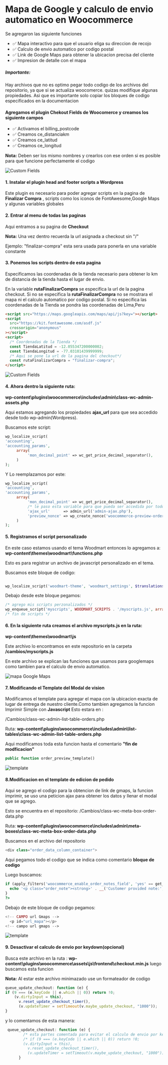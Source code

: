 # Mapa de Google y calculo de envio automatico en Woocommerce

Se agregaron las siguiente funciones

- ✅ Mapa interactivo para que el usuario eliga su direccion de recojo
- ✅ Calculo de envio automatico por codigo postal
- ✅ Link de Google Maps para obtener la ubicacion precisa del cliente
- ✅ Impresion de detalle con el mapa

##### Importante:

Hay archivos que no es optimo pegar todo codigo de los archivos del repositorio, ya que si se actualiza woocomerce. quizas modifique algunas propiedades. Asi que es importante solo copiar los bloques de codigo especificados en la documentacion

#### Agregamos el plugin Chekout Fields de Woocomerce y creamos los siguiente campos

- ✅ Activamos el billing_postcode
- ✅ Creamos ce_distanciakm
- ✅ Creamos ce_latitud
- ✅ Creamos ce_longitud

**Nota:** Deben ser los mismo nombres y crearlos con ese orden si es posible para que funcione perfectamente el codigo

![Custom Fields](https://raw.githubusercontent.com/maximopeoficiales/Donasusy.com/master/imgs/CustomFields.PNG)

#### 1. Instalar el plugin head and footer scripts a Wordpress

Este plugin es necesario para poder agregar scripts en la pagina de **Finalizar Compra** , scripts como los iconos de FontAwesome,Google Maps y algunas variables globales

#### 2. Entrar al menu de todas las paginas

Aqui entramos a su pagina de **Checkout**

**Nota:** Una vez dentro recuerda la url asignada a checkout sin "/"

Ejemplo: "finalizar-compra" esta sera usada para ponerla en una variable constante

#### 3. Ponemos los scripts dentro de esta pagina

Especificamos las coordenadas de la tienda necesario para obtener lo km de distancia de la tienda hasta el lugar de envio.

En la variable **rutaFinalizarCompra** se especifica la url de la pagina checkout. Si no se especifica la **rutaFinalizarCompra** no se mostrara el mapa ni el calculo automatico por codigo postal.
Si no especifica las coordenadas de la Tienda se pondra las coordenadas de Lima,Peru

```html
<script src="https://maps.googleapis.com/maps/api/js?key="></script>
<script
  src="https://kit.fontawesome.com/asdf.js"
  crossorigin="anonymous"
></script>
<script>
  /* Coordenadas de la Tienda */
  const TiendaLatitud = -12.055347200000002;
  const TiendaLongitud = -77.03101439999999;
  /* Aqui se pone la url de la pagina del checkout*/
  const rutaFinalizarCompra = "finalizar-compra";
</script>
```

![Custom Fields](https://raw.githubusercontent.com/maximopeoficiales/Donasusy.com/master/imgs/scriptHeader.PNG)

#### 4. Ahora dentro la siguiente ruta:

**wp-content\plugins\woocommerce\includes\admin\class-wc-admin-assets.php**

Aqui estamos agregando los propiedades **ajax_url** para que sea accedido desde todo wp-admin(Wordpress).

Buscamos este script:

```php
wp_localize_script(
'accounting',
'accounting_params',
     array(
          'mon_decimal_point' => wc_get_price_decimal_separator(),
     )
);
```

Y Lo reemplazamos por este:

```php
wp_localize_script(
'accounting',
'accounting_params',
     array(
          'mon_decimal_point' => wc_get_price_decimal_separator(),
          /* le paso esta variable para que pueda ser accedida por todo el wp-admin */
          'ajax_url'      => admin_url('admin-ajax.php'),
          'preview_nonce' => wp_create_nonce('woocommerce-preview-order'),
     )
);
```

#### 5. Registramos el script personalizado

En este caso estamos usando el tema Woodmart entonces lo agregamos a:
**wp-content\themes\woodmart\functions.php**

Esto es para registrar un archivo de javascript personalizado en el tema.

Buscamos este bloque de codigo:

```php

wp_localize_script('woodmart-theme', 'woodmart_settings', $translations);
```

Debajo desde este bloque pegamos:

```php
/* agrego mis scripts perzonalizados */
wp_enqueue_script('myscripts', WOODMART_SCRIPTS . '/myscripts.js', array(), '1.0.0', true);
/* fin de scripts */
```

#### 6. En la siguiente ruta creamos el archivo myscripts.js en la ruta:

**wp-content\themes\woodmart\js**

Este archivo lo encontramos en este repositorio en la carpeta **/cambios/myscripts.js**

En este archivo se explican las funciones que usamos para googlemaps como tambien para el calculo de envio automatico.

![mapa Google Maps](https://raw.githubusercontent.com/maximopeoficiales/Donasusy.com/master/imgs/mapaGoogleMaps.PNG)

#### 7. Modificando el Template del Modal de vision

Modificamos el template para agregar el mapa con la ubicacion exacta de lugar de entrega de nuestro cliente.Como tambien agregamos la funcion Imprimir Simple con **Javascript**
Esto estara en :

/Cambios/class-wc-admin-list-table-orders.php

Ruta: **wp-content\plugins\woocommerce\includes\admin\list-tables\class-wc-admin-list-table-orders.php**

Aqui modificamos toda esta funcion hasta el comentario **"fin de modficacion"**

```php
public function order_preview_template()

```

![template](https://raw.githubusercontent.com/maximopeoficiales/Donasusy.com/master/imgs/modalPedidoOjito.PNG)

#### 8.Modificacion en el template de edicion de pedido

Aqui se agrego el codigo para la obtencion de link de gmaps, la funcion imprimir, se uso una peticion ajax para obtener los datos y llenar el modal que se agrego.

Esto se encuentra en el repositorio:
/Cambios/class-wc-meta-box-order-data.php

Ruta: **wp-content\plugins\woocommerce\includes\admin\meta-boxes\class-wc-meta-box-order-data.php**

Buscamos en el archivo del repositorio

```php
<div class="order_data_column_container">
```

Aqui pegamos todo el codigo que se indica como comentario **bloque de codigo**

Luego buscamos:

```php
if (apply_filters('woocommerce_enable_order_notes_field', 'yes' == get_option('woocommerce_enable_order_comments', 'yes')) && $post->post_excerpt) {
  echo '<p class="order_note"><strong>' . __('Customer provided note:', 'woocommerce') . '</strong> ' . nl2br(esc_html($post->post_excerpt)) . '</p>';
}
?>
```

Debajo de este bloque de codigo pegamos:

```php
<!-- CAMPO url Gmaps -->
  <p id="url_mapa"></p>
<!-- campo url gmaps -->
```

![template](https://raw.githubusercontent.com/maximopeoficiales/Donasusy.com/master/imgs/modalImprimirResumenn.PNG)

#### 9. Desactivar el calculo de envio por keydown(opcional)

Busca este archivo en la ruta : **wp-content\plugins\woocommerce\assets\js\frontend\checkout.min.js**
luego buscamos esta funcion

**Nota:** Al estar este archivo minimazado use un formateador de codigo
```js
queue_update_checkout: function (e) {
if (9 === (e.keyCode || e.which || 0)) return !0;
    (v.dirtyInput = this),
      v.reset_update_checkout_timer(),
      (v.updateTimer = setTimeout(v.maybe_update_checkout, "1000"));
}
```
y lo comentamos de esta manera:
```js
 queue_update_checkout: function (e) {
        /* esta partes comentada para evitar el calculo de envio por keydown */
        /* if (9 === (e.keyCode || e.which || 0)) return !0;
        (v.dirtyInput = this),
          v.reset_update_checkout_timer(),
          (v.updateTimer = setTimeout(v.maybe_update_checkout, "1000")); */
      }
```

